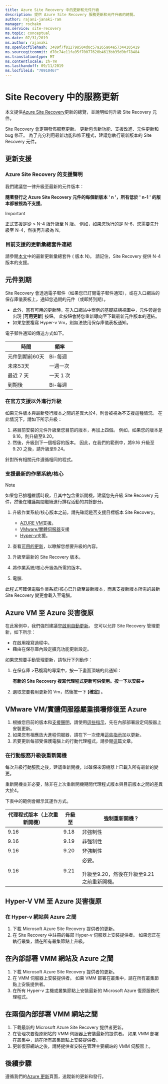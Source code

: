 ```yaml
---
title: Azure Site Recovery 中的更新和元件升級
description: 提供 Azure Site Recovery 服務更新和元件升級的總覽。
author: rajani-janaki-ram
manager: rochakm
ms.service: site-recovery
ms.topic: conceptual
ms.date: 07/31/2019
ms.author: rajanaki
ms.openlocfilehash: 3489f7f812798504d0c57a265a04e57344105419
ms.sourcegitcommit: d70c74e11fa95f70077620b4613bb35d9bf78484
ms.translationtype: MT
ms.contentlocale: zh-TW
ms.lasthandoff: 09/11/2019
ms.locfileid: "70910467"
---
```

# <a name="service-updates-in-site-recovery"></a>Site Recovery 中的服務更新

本文提供[Azure Site Recovery](site-recovery-overview.md)更新的總覽，並說明如何升級 Site Recovery 元件。

Site Recovery 會定期發佈服務更新。 更新包含新功能、支援改進、元件更新和 bug 修正。 為了充分利用最新功能和修正程式，建議您執行最新版本的 Site Recovery 元件。 
 
 
## <a name="updates-support"></a>更新支援

### <a name="support-statement-for-azure-site-recovery"></a>Azure Site Recovery 的支援聲明

我們建議您一律升級至最新的元件版本：

**隨著發行之 Azure Site Recovery 元件的每個新版本 ' n '，所有低於 ' n-1 ' 的版本都被視為不支援**。 

> [!IMPORTANT]
> 正式支援是從 > N-4 版升級至 N 版。 例如，如果您執行的是 N-6，您需要先升級至 N-4，然後再升級為 N。


### <a name="links-to-currently-supported-update-rollups"></a>目前支援的更新彙總套件連結

 請參閱[本文](site-recovery-whats-new.md)中的最新更新彙總套件 ( 版本 N)。 請記住，Site Recovery 提供 N-4 版本的支援。



## <a name="component-expiry"></a>元件到期

Site Recovery 會透過電子郵件（如果您已訂閱電子郵件通知），或在入口網站的保存庫儀表板上，通知您過期的元件（或即將到期）。

- 此外，當有可用的更新時，在入口網站中案例的基礎結構視圖中，元件旁邊會出現 [**可用更新**] 按鈕。 此按鈕會將您重新導向至下載最新元件版本的連結。
-  如果您要複寫 Hyper-v Vm，則無法使用保存庫儀表板通知。 

電子郵件通知的傳送方式如下。

**時間** | **頻率**
--- | ---
元件到期前60天 | Bi-每週
未來53天 | 一週一次
最近 7 天 | 一天 1 次
到期後 | Bi-每週


### <a name="upgrading-outside-official-support"></a>在官方支援以外進行升級

如果元件版本與最新發行版本之間的差異大於4，則會被視為不支援這種情況。 在此情況下，請如下所示升級： 

1. 將目前安裝的元件升級至您目前的版本，再加上四個。 例如，如果您的版本是9.16，則升級至9.20。
2. 然後，升級到下一個相容的版本。 因此，在我們的範例中，將9.16 升級至9.20 之後，請升級至9.24。 

針對所有相關元件遵循相同的程式。

### <a name="support-for-latest-operating-systemskernels"></a>支援最新的作業系統/核心

> [!NOTE]
> 如果您已排程維護時段，且其中包含重新開機，建議您先升級 Site Recovery 元件，然後在維護期間繼續進行排程活動的其餘部分。

1. 升級作業系統/核心版本之前，請先確認是否支援目標版本 Site Recovery。 

    - [AZURE VM](azure-to-azure-support-matrix.md#replicated-machine-operating-systems)支援。
    - [VMware/實體伺服器](vmware-physical-azure-support-matrix.md#replicated-machines)支援
    - [Hyper-v](hyper-v-azure-support-matrix.md#replicated-vms)支援。
2. 查看[可用的更新](site-recovery-whats-new.md)，以瞭解您想要升級的內容。
3. 升級至最新的 Site Recovery 版本。
4. 將作業系統/核心升級為所需的版本。
5. 電腦.


此程式可確保電腦作業系統/核心已升級至最新版本，而且支援新版本所需的最新 Site Recovery 變更會載入至電腦。

## <a name="azure-vm-disaster-recovery-to-azure"></a>Azure VM 至 Azure 災害復原

在此案例中，我們強烈建議您[啟用自動更新](azure-to-azure-autoupdate.md)。 您可以允許 Site Recovery 管理更新，如下所示：

- 在啟用複寫過程中。
- 藉由在保存庫內設定擴充功能更新設定。

如果您想要手動管理更新，請執行下列動作：

1. 在保存庫 >**已**複寫的專案中，按一下畫面頂端的此通知： 
    
    **有新的 Site Recovery 複寫代理程式更新可供使用。按一下以安裝->**

4. 選取您要套用更新的 Vm，然後按一下 **[確定]** 。


## <a name="vmware-vmphysical-server-disaster-recovery-to-azure"></a>VMware VM/實體伺服器嚴重損壞修復至 Azure

1. 根據您目前的版本和[支援聲明](#support-statement-for-azure-site-recovery)，請使用[這些指示](vmware-azure-deploy-configuration-server.md#upgrade-the-configuration-server)，先在內部部署設定伺服器上安裝更新。 
2. 如果您有相應放大進程伺服器，請在下一次使用[這些指示](vmware-azure-manage-process-server.md#upgrade-a-process-server)加以更新。
3. 若要更新每部受保護電腦上的行動代理程式，請參閱[這](vmware-physical-manage-mobility-service.md#update-mobility-service-from-azure-portal)篇文章。

### <a name="reboot-after-mobility-service-upgrade"></a>在行動服務升級後重新開機

每次升級行動服務之後，建議重新開機，以確保來源機器上已載入所有最新的變更。

重新開機並非必要，除非在上次重新開機期間代理程式版本與目前版本之間的差異大於4。

下表中的範例會顯示其運作方式。

|**代理程式版本（上次重新開機）** | **升級至** | **強制重新開機？**|
|---------|---------|---------|
|9.16 |  9.18 | 非強制性|
|9.16 | 9.19 | 非強制性|
| 9.16 | 9.20 | 非強制性
 | 9.16 | 9.21 | 必要。<br/><br/> 升級至9.20，然後在升級至9.21 之前重新開機。

## <a name="hyper-v-vm-disaster-recovery-to-azure"></a>Hyper-V VM 至 Azure 災害復原

### <a name="between-a-hyper-v-site-and-azure"></a>在 Hyper-v 網站與 Azure 之間

1. 下載 Microsoft Azure Site Recovery 提供者的更新。
2. 在 Site Recovery 中註冊的每部 Hyper-v 伺服器上安裝提供者。 如果您正在執行叢集，請在所有叢集節點上升級。


## <a name="between-an-on-premises-vmm-site-and-azure"></a>在內部部署 VMM 網站及 Azure 之間
1. 下載 Microsoft Azure Site Recovery 提供者的更新。
2. 在 VMM 伺服器上安裝提供者。 如果 VMM 部署在叢集中，請在所有叢集節點上安裝提供者。
3. 在所有 Hyper-v 主機或叢集節點上安裝最新的 Microsoft Azure 復原服務代理程式。


## <a name="between-two-on-premises-vmm-sites"></a>在兩個內部部署 VMM 網站之間
1. 下載最新的 Microsoft Azure Site Recovery 提供者更新。
2. 在管理次要復原網站的 VMM 伺服器上安裝最新的提供者。 如果 VMM 部署在叢集中，請在所有叢集節點上安裝提供者。
3. 更新復原網站之後，請將提供者安裝在管理主要網站的 VMM 伺服器上。

## <a name="next-steps"></a>後續步驟

遵循我們的[Azure 更新](https://azure.microsoft.com/updates/?product=site-recovery)頁面，追蹤新的更新和發行。
